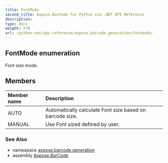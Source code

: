 ```yaml
---
title: FontMode
second_title: Aspose.BarCode for Python via .NET API Reference
description: 
type: docs
weight: 570
url: /python-net/api-reference/aspose.barcode.generation/fontmode/
---
```


## FontMode enumeration

Font size mode.

## Members
| Member name | Description |
| :- | :- |
|AUTO|Automatically calculate Font size based on barcode size.|
|MANUAL|Use Font sized defined by user.|

### See Also

* namespace [aspose.barcode.generation](/barcode/python-net/api-reference/aspose.barcode.generation/)
* assembly [Aspose.BarCode](/barcode/python-net/api-reference/)

